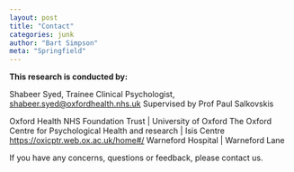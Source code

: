 ```yaml
---
layout: post
title: "Contact"
categories: junk
author: "Bart Simpson"
meta: "Springfield"
---
```


**This research is conducted by:**

Shabeer Syed, Trainee Clinical Psychologist, shabeer.syed@oxfordhealth.nhs.uk 
Supervised by Prof Paul Salkovskis

Oxford Health NHS Foundation Trust | University of Oxford
The Oxford Centre for Psychological Health and research | Isis Centre 
https://oxicptr.web.ox.ac.uk/home#/
Warneford Hospital | Warneford Lane

If you have any concerns, questions or feedback, please contact us. 

